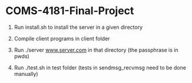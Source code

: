 # COMS-4181-Final-Project

1. Run install.sh to install the server in a given directory

2. Compile client programs in client folder

3. Run ./server www.server.com in that directory (the passphrase is in pwds)

3. Run ./test.sh in test folder (tests in sendmsg_recvmsg need to be done manually)